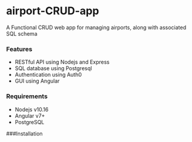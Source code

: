 # airport-CRUD-app
A Functional CRUD web app for managing airports, along with associated SQL schema

### Features
- RESTful API using Nodejs and Express
- SQL database using Postgresql
- Authentication using Auth0
- GUI using Angular

### Requirements
- Nodejs v10.16
- Angular v7+
- PostgreSQL

###Installation